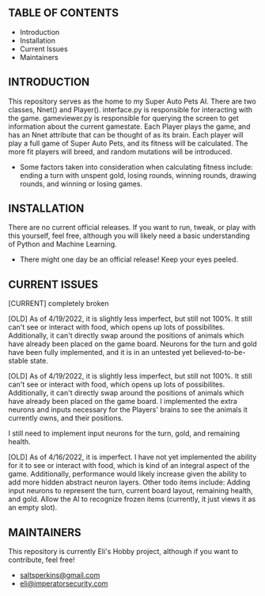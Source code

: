 TABLE OF CONTENTS
---------------------

* Introduction
* Installation 
* Current Issues
* Maintainers

INTRODUCTION
---------------------

This repository serves as the home to my Super Auto Pets AI. There are two classes, Nnet() and Player(). interface.py is responsible for interacting with the game. gameviewer.py is responsible for querying the screen to get information about the current gamestate. Each Player plays the game, and has an Nnet attribute that can be thought of as its brain. Each player will play a full game of Super Auto Pets, and its fitness will be calculated. The more fit players will breed, and random mutations will be introduced. 

* Some factors taken into consideration when calculating fitness include: ending a turn with unspent gold, losing rounds, winning rounds, drawing rounds, and winning or losing games. 

INSTALLATION
---------------------

There are no current official releases. If you want to run, tweak, or play with this yourself, feel free, although you will likely need a basic understanding of Python and Machine Learning.

* There might one day be an official release! Keep your eyes peeled. 

CURRENT ISSUES
---------------------
[CURRENT]
completely broken

[OLD]
As of 4/19/2022, it is slightly less imperfect, but still not 100%. It still can't see or interact with food, which opens up lots of possibilites. Additionally, it can't directly swap around the positions of animals which have already been placed on the game board. Neurons for the turn and gold have been fully implemented, and it is in an untested yet believed-to-be-stable state.

[OLD]
As of 4/19/2022, it is slightly less imperfect, but still not 100%. It still can't see or interact with food, which opens up lots of possibilites. Additionally, it can't directly swap around the positions of animals which have already been placed on the game board. I implemented the extra neurons and inputs necessary for the Players' brains to see the animals it currently owns, and their positions.

I still need to implement input neurons for the turn, gold, and remaining health. 

[OLD]
As of 4/16/2022, it is imperfect. I have not yet implemented the ability for it to see or interact with food, which is kind of an integral aspect of the game. Additionally, performance would likely increase given the ability to add more hidden abstract neuron layers. Other todo items include: Adding input neurons to represent the turn, current board layout, remaining health, and gold. Allow the AI to recognize frozen items (currently, it just views it as an empty slot).

MAINTAINERS
---------------------

This repository is currently Eli's Hobby project, although if you want to contribute, feel free!

* saltsperkins@gmail.com
* eli@imperatorsecurity.com